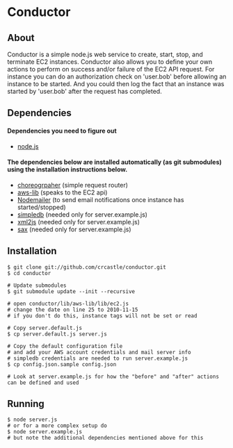 # Conductor

## About

Conductor is a simple node.js web service to create, start, stop, and terminate EC2 instances. Conductor also allows you to define your own actions to perform on success and/or failure of the EC2 API request.  For instance you can do an authorization check on 'user.bob' before allowing an instance to be started.  And you could then log the fact that an instance was started by 'user.bob' after the request has completed.

## Dependencies

#### Dependencies you need to figure out
 * [node.js](https://github.com/ry/node)

#### The dependencies below are installed automatically (as git submodules) using the installation instructions below.
 * [choreogrpaher](https://github.com/laughinghan/choreographer) (simple request router)
 * [aws-lib](https://github.com/mirkok/aws-lib) (speaks to the EC2 api)
 * [Nodemailer](https://github.com/andris9/Nodemailer) (to send email notifications once instance has started/stopped)
 * [simpledb](https://github.com/rjrodger/simpledb) (needed only for server.example.js)
 * [xml2js](https://github.com/maqr/node-xml2js/) (needed only for server.example.js)
 * [sax](https://github.com/isaacs/sax-js/) (needed only for server.example.js)

## Installation

    $ git clone git://github.com/crcastle/conductor.git
    $ cd conductor

	# Update submodules
	$ git submodule update --init --recursive

	# open conductor/lib/aws-lib/lib/ec2.js
	# change the date on line 25 to 2010-11-15
	# if you don't do this, instance tags will not be set or read

	# Copy server.default.js
	$ cp server.default.js server.js

    # Copy the default configuration file
	# and add your AWS account credentials and mail server info
	# simpledb credentials are needed to run server.example.js
    $ cp config.json.sample config.json

	# Look at server.example.js for how the "before" and "after" actions can be defined and used

## Running

	$ node server.js
	# or for a more complex setup do
	$ node server.example.js
	# but note the additional dependencies mentioned above for this
